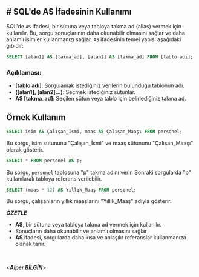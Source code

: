 ## **# SQL'de AS İfadesinin Kullanımı**

SQL'de `AS` ifadesi, bir sütuna veya tabloya takma ad (alias) vermek için kullanılır. Bu, sorgu sonuçlarının daha okunabilir olmasını sağlar ve daha anlamlı isimler kullanmanızı sağlar. `AS` ifadesinin temel yapısı aşağıdaki gibidir:

```sql
SELECT [alan1] AS [takma_ad], [alan2] AS [takma_ad] FROM [tablo adı];
```

### Açıklaması:

- **[tablo adı]**: Sorgulamak istediğiniz verilerin bulunduğu tablonun adı.
- **([alan1], [alan2]...)**: Seçmek istediğiniz sütunlar.
- **AS [takma_ad]**: Seçilen sütun veya tablo için belirlediğiniz takma ad.

## Örnek Kullanım

```sql
SELECT isim AS Çalışan_İsmi, maas AS Çalışan_Maaşı FROM personel;
```

Bu sorgu, isim sütununu "Çalışan_İsmi" ve maaş sütununu "Çalışan_Maaşı" olarak gösterir.

```sql
SELECT * FROM personel AS p;
```

Bu sorgu, `personel` tablosuna "p" takma adını verir. Sonraki sorgularda "p" kullanılarak tabloya referans verilebilir.

```sql
SELECT (maas * 12) AS Yıllık_Maaş FROM personel;
```

Bu sorgu, çalışanların yıllık maaşlarını "Yıllık_Maaş" adıyla gösterir.

**_ÖZETLE_**

- **AS**, bir sütuna veya tabloya takma ad vermek için kullanılır.
- Sonuçların daha okunabilir ve anlamlı olmasını sağlar
- **AS** ifadesi, sorgularda daha kısa ve anlaşılır referanslar kullanmanıza olanak tanır.
  &nbsp;

&nbsp;

<**_[Alper BİLGİN](https://github.com/DREAXS)_**>
